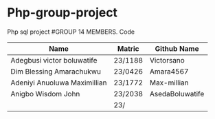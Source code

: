 # Php-group-project
Php sql project
#GROUP 14 MEMBERS.
Code

| Name | Matric | Github Name |
|---|---|---|
| Adegbusi victor boluwatife | 23/1188 | Victorsano |
| Dim Blessing Amarachukwu  | 23/0426 | Amara4567 |
| Adeniyi Anuoluwa Maximillian | 23/1772 | Max-millian |  
| Anigbo Wisdom John | 23/2038 | AsedaBoluwatife |
|  | 23/ |  |

